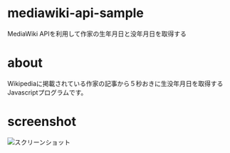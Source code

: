 # mediawiki-api-sample
MediaWiki APIを利用して作家の生年月日と没年月日を取得する

# about
Wikipediaに掲載されている作家の記事から５秒おきに生没年月日を取得するJavascriptプログラムです。

# screenshot
![スクリーンショット](https://raw.githubusercontent.com/yakumobooks/mediawiki-api-sample/images/screen-shot.png)
